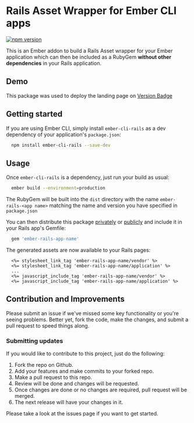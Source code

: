 # Rails Asset Wrapper for Ember CLI apps

[![npm version](https://badge.fury.io/js/ember-cli-rails.svg)](https://badge.fury.io/js/ember-cli-rails)

This is an Ember addon to build a Rails Asset wrapper for your Ember application which can then
be included as a RubyGem **without other dependencies** in your Rails application.

## Demo

This package was used to deploy the landing page on [Version Badge](https://badge.fury.io/)

## Getting started

If you are using Ember CLI, simply install `ember-cli-rails` as a dev dependency of your
application's `package.json`:

```bash
  npm install ember-cli-rails --save-dev
```

## Usage

Once `ember-cli-rails` is a dependency, just run your build as usual:

```bash
  ember build --environment=production
```

The RubyGem will be built into the `dist` directory with the name `ember-rails-<app name>`
matching the name and version you have specified in `package.json`

You can then distribute this package [privately](https://gemfury.com) or
[publicly](https://rubygems.org) and include it in your Rails app's Gemfile:

```ruby
  gem 'ember-rails-app-name'
```

The generated assets are now available to your Rails pages:

```erb
  <%= stylesheet_link_tag 'ember-rails-app-name/vendor' %>
  <%= stylesheet_link_tag 'ember-rails-app-name/application' %>
  ...
  <%= javascript_include_tag 'ember-rails-app-name/vendor' %>
  <%= javascript_include_tag 'ember-rails-app-name/application' %>
```

## Contribution and Improvements

Please submit an issue if we've missed some key functionality or you're seeing problems.
Better yet, fork the code, make the changes, and submit a pull request to speed things along.

### Submitting updates

If you would like to contribute to this project, just do the following:

1. Fork the repo on Github.
2. Add your features and make commits to your forked repo.
3. Make a pull request to this repo.
4. Review will be done and changes will be requested.
5. Once changes are done or no changes are required, pull request will be merged.
6. The next release will have your changes in it.

Please take a look at the issues page if you want to get started.
